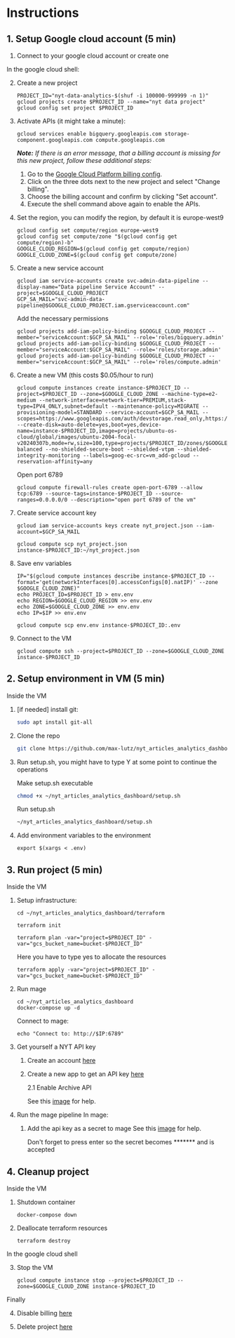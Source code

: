 


# Instructions

## 1. Setup Google cloud account (5 min)

1. Connect to your google cloud account or create one

In the google cloud shell:

2. Create a new project
   ```
   PROJECT_ID="nyt-data-analytics-$(shuf -i 100000-999999 -n 1)"
   gcloud projects create $PROJECT_ID --name="nyt data project"
   gcloud config set project $PROJECT_ID
   ```

3. Activate APIs (it might take a minute):
   ```
   gcloud services enable bigquery.googleapis.com storage-component.googleapis.com compute.googleapis.com
   ```
   ***Note:** If there is an error message, that a billing account is missing for this new project, follow these additional steps:*
   1. Go to the [Google Cloud Platform billing config](https://console.cloud.google.com/billing/projects).
   2. Click on the three dots next to the new project and select "Change billing". 
   3. Choose the billing account and confirm by clicking "Set account".
   4. Execute the shell command above again to enable the APIs.

4. Set the region, you can modify the region, by default it is europe-west9
   ```
   gcloud config set compute/region europe-west9
   gcloud config set compute/zone "$(gcloud config get compute/region)-b"
   GOOGLE_CLOUD_REGION=$(gcloud config get compute/region)
   GOOGLE_CLOUD_ZONE=$(gcloud config get compute/zone)
   ```

5. Create a new service account
   ```
   gcloud iam service-accounts create svc-admin-data-pipeline --display-name="Data pipeline Service Account" --project=$GOOGLE_CLOUD_PROJECT
   GCP_SA_MAIL="svc-admin-data-pipeline@$GOOGLE_CLOUD_PROJECT.iam.gserviceaccount.com"
   ```

   Add the necessary permissions
   ```
   gcloud projects add-iam-policy-binding $GOOGLE_CLOUD_PROJECT --member="serviceAccount:$GCP_SA_MAIL" --role='roles/bigquery.admin'
   gcloud projects add-iam-policy-binding $GOOGLE_CLOUD_PROJECT --member="serviceAccount:$GCP_SA_MAIL" --role='roles/storage.admin'
   gcloud projects add-iam-policy-binding $GOOGLE_CLOUD_PROJECT --member="serviceAccount:$GCP_SA_MAIL" --role='roles/compute.admin'
   ```

6. Create a new VM (this costs $0.05/hour to run)
   ```
   gcloud compute instances create instance-$PROJECT_ID --project=$PROJECT_ID --zone=$GOOGLE_CLOUD_ZONE --machine-type=e2-medium --network-interface=network-tier=PREMIUM,stack-type=IPV4_ONLY,subnet=default --maintenance-policy=MIGRATE --provisioning-model=STANDARD --service-account=$GCP_SA_MAIL --scopes=https://www.googleapis.com/auth/devstorage.read_only,https://www.googleapis.com/auth/logging.write,https://www.googleapis.com/auth/monitoring.write,https://www.googleapis.com/auth/servicecontrol,https://www.googleapis.com/auth/service.management.readonly,https://www.googleapis.com/auth/trace.append --create-disk=auto-delete=yes,boot=yes,device-name=instance-$PROJECT_ID,image=projects/ubuntu-os-cloud/global/images/ubuntu-2004-focal-v20240307b,mode=rw,size=100,type=projects/$PROJECT_ID/zones/$GOOGLE_CLOUD_ZONE/diskTypes/pd-balanced --no-shielded-secure-boot --shielded-vtpm --shielded-integrity-monitoring --labels=goog-ec-src=vm_add-gcloud --reservation-affinity=any
   ```

   Open port 6789
   ```
   gcloud compute firewall-rules create open-port-6789 --allow tcp:6789 --source-tags=instance-$PROJECT_ID --source-ranges=0.0.0.0/0 --description="open port 6789 of the vm"
   ```

7. Create service account key
   ```
   gcloud iam service-accounts keys create nyt_project.json --iam-account=$GCP_SA_MAIL

   gcloud compute scp nyt_project.json instance-$PROJECT_ID:~/nyt_project.json
   ```

8. Save env variables
   ```
   IP="$(gcloud compute instances describe instance-$PROJECT_ID --format='get(networkInterfaces[0].accessConfigs[0].natIP)' --zone $GOOGLE_CLOUD_ZONE)"
   echo PROJECT_ID=$PROJECT_ID > env.env
   echo REGION=$GOOGLE_CLOUD_REGION >> env.env
   echo ZONE=$GOOGLE_CLOUD_ZONE >> env.env
   echo IP=$IP >> env.env

   gcloud compute scp env.env instance-$PROJECT_ID:.env
   ```

9. Connect to the VM
   ```
   gcloud compute ssh --project=$PROJECT_ID --zone=$GOOGLE_CLOUD_ZONE instance-$PROJECT_ID
   ```
   

## 2. Setup environment in VM (5 min)

Inside the VM

1. [if needed] install git: 

   ```bash 
   sudo apt install git-all
   ```
2. Clone the repo
   ```bash
   git clone https://github.com/max-lutz/nyt_articles_analytics_dashboard.git
   ```

3. Run setup.sh, you might have to type Y at some point to continue the operations

   Make setup.sh executable
   ```bash
   chmod +x ~/nyt_articles_analytics_dashboard/setup.sh
   ```
   Run setup.sh
   ```bash
   ~/nyt_articles_analytics_dashboard/setup.sh
   ```

4. Add environment variables to the environment
   ```
   export $(xargs < .env)
   ```

## 3. Run project (5 min)

Inside the VM

1. Setup infrastructure:
   ```
   cd ~/nyt_articles_analytics_dashboard/terraform

   terraform init 
   ```

   ```
   terraform plan -var="project=$PROJECT_ID" -var="gcs_bucket_name=bucket-$PROJECT_ID"
   ```

   Here you have to type yes to allocate the resources
   ```
   terraform apply -var="project=$PROJECT_ID" -var="gcs_bucket_name=bucket-$PROJECT_ID"
   ```

2.  Run mage
      ```
      cd ~/nyt_articles_analytics_dashboard
      docker-compose up -d
      ```
   
      Connect to mage:
      
      ```
      echo "Connect to: http://$IP:6789"
      ```

3. Get yourself a NYT API key
   
   1. Create an account [here](https://developer.nytimes.com/accounts/create)
   2. Create a new app to get an API key [here](https://developer.nytimes.com/my-apps)
      
      2.1 Enable Archive API

      See this [image](./images/nyt_api_key.png) for help.

4. Run the mage pipeline
   In mage:
   1. Add the api key as a secret to mage
      See this [image](./images/mage_add_secret.png) for help.

      Don't forget to press enter so the secret becomes ******* and is accepted



## 4. Cleanup project

Inside the VM

1. Shutdown container
   ```
   docker-compose down
   ```

2. Deallocate terraform resources
   ```
   terraform destroy
   ```

In the google cloud shell

3. Stop the VM
   ```
   gcloud compute instance stop --project=$PROJECT_ID --zone=$GOOGLE_CLOUD_ZONE instance-$PROJECT_ID
   ```

Finally

4. Disable billing [here](https://console.cloud.google.com/billing/projects)

5. Delete project [here](https://console.cloud.google.com/cloud-resource-manager?hl=en)